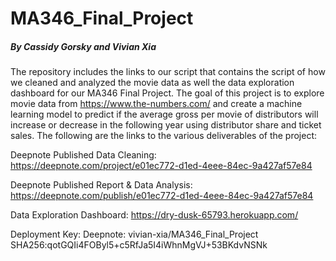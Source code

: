 # MA346_Final_Project
##### By Cassidy Gorsky and Vivian Xia

The repository includes the links to our script that contains the script of how we cleaned and analyzed the movie data as well the data exploration dashboard
for our MA346 Final Project.
The goal of this project is to explore movie data from https://www.the-numbers.com/ and create a machine learning model 
to predict if the average gross per movie of distributors will increase or decrease in the following year using distributor share and ticket sales.
The following are the links to the various deliverables of the project:

  Deepnote Published Data Cleaning: https://deepnote.com/project/e01ec772-d1ed-4eee-84ec-9a427af57e84 
  
  Deepnote Published Report & Data Analysis: https://deepnote.com/publish/e01ec772-d1ed-4eee-84ec-9a427af57e84 
  
  Data Exploration Dashboard: https://dry-dusk-65793.herokuapp.com/ 
 
Deployment Key: 
      Deepnote: vivian-xia/MA346_Final_Project
      SHA256:qotGQIi4FOByl5+c5RfJa5I4iWhnMgVJ+53BKdvNSNk
